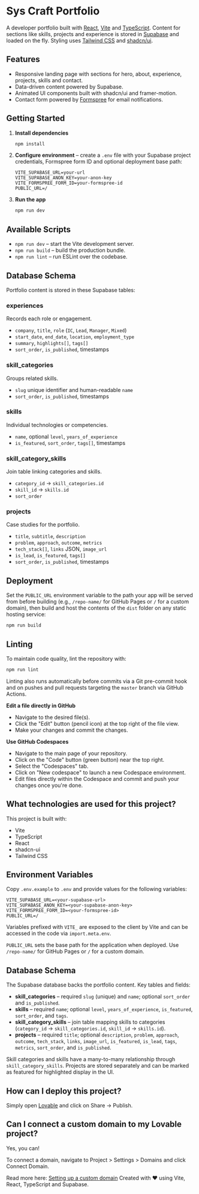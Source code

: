 # Sys Craft Portfolio

A developer portfolio built with [React](https://react.dev/), [Vite](https://vitejs.dev/) and [TypeScript](https://www.typescriptlang.org/).  Content for sections like skills, projects and experience is stored in [Supabase](https://supabase.com/) and loaded on the fly.  Styling uses [Tailwind CSS](https://tailwindcss.com/) and [shadcn/ui](https://ui.shadcn.com/).

## Features
- Responsive landing page with sections for hero, about, experience, projects, skills and contact.
- Data-driven content powered by Supabase.
- Animated UI components built with shadcn/ui and framer-motion.
- Contact form powered by [Formspree](https://formspree.io/) for email notifications.

## Getting Started
1. **Install dependencies**
   ```sh
   npm install
   ```
2. **Configure environment** – create a `.env` file with your Supabase project credentials, Formspree form ID and optional deployment base path:
   ```dotenv
   VITE_SUPABASE_URL=your-url
   VITE_SUPABASE_ANON_KEY=your-anon-key
   VITE_FORMSPREE_FORM_ID=your-formspree-id
   PUBLIC_URL=/
   ```
3. **Run the app**
   ```sh
   npm run dev
   ```

## Available Scripts
- `npm run dev` – start the Vite development server.
- `npm run build` – build the production bundle.
- `npm run lint` – run ESLint over the codebase.

## Database Schema
Portfolio content is stored in these Supabase tables:

### experiences
Records each role or engagement.
- `company`, `title`, `role` (`IC`, `Lead`, `Manager`, `Mixed`)
- `start_date`, `end_date`, `location`, `employment_type`
- `summary`, `highlights[]`, `tags[]`
- `sort_order`, `is_published`, timestamps

### skill_categories
Groups related skills.
- `slug` unique identifier and human-readable `name`
- `sort_order`, `is_published`, timestamps

### skills
Individual technologies or competencies.
- `name`, optional `level`, `years_of_experience`
- `is_featured`, `sort_order`, `tags[]`, timestamps

### skill_category_skills
Join table linking categories and skills.
- `category_id` → `skill_categories.id`
- `skill_id` → `skills.id`
- `sort_order`

### projects
Case studies for the portfolio.
- `title`, `subtitle`, `description`
- `problem`, `approach`, `outcome`, `metrics`
- `tech_stack[]`, `links` JSON, `image_url`
- `is_lead`, `is_featured`, `tags[]`
- `sort_order`, `is_published`, timestamps

## Deployment
Set the `PUBLIC_URL` environment variable to the path your app will be served from before building (e.g., `/repo-name/` for GitHub Pages or `/` for a custom domain), then build and host the contents of the `dist` folder on any static hosting service:
```sh
npm run build
```

## Linting

To maintain code quality, lint the repository with:

```sh
npm run lint
```

Linting also runs automatically before commits via a Git pre-commit hook and on pushes and pull requests targeting the `master` branch via GitHub Actions.

**Edit a file directly in GitHub**

- Navigate to the desired file(s).
- Click the "Edit" button (pencil icon) at the top right of the file view.
- Make your changes and commit the changes.

**Use GitHub Codespaces**

- Navigate to the main page of your repository.
- Click on the "Code" button (green button) near the top right.
- Select the "Codespaces" tab.
- Click on "New codespace" to launch a new Codespace environment.
- Edit files directly within the Codespace and commit and push your changes once you're done.

## What technologies are used for this project?

This project is built with:

- Vite
- TypeScript
- React
- shadcn-ui
- Tailwind CSS
 
## Environment Variables

Copy `.env.example` to `.env` and provide values for the following variables:

```
VITE_SUPABASE_URL=<your-supabase-url>
VITE_SUPABASE_ANON_KEY=<your-supabase-anon-key>
VITE_FORMSPREE_FORM_ID=<your-formspree-id>
PUBLIC_URL=/
```

Variables prefixed with `VITE_` are exposed to the client by Vite and can be accessed in the code via `import.meta.env`.

`PUBLIC_URL` sets the base path for the application when deployed. Use `/repo-name/` for GitHub Pages or `/` for a custom domain.

## Database Schema

The Supabase database backs the portfolio content. Key tables and fields:

- **skill_categories** – required `slug` (unique) and `name`; optional `sort_order` and `is_published`.
- **skills** – required `name`; optional `level`, `years_of_experience`, `is_featured`, `sort_order`, and `tags`.
- **skill_category_skills** – join table mapping skills to categories (`category_id` → `skill_categories.id`, `skill_id` → `skills.id`).
- **projects** – required `title`; optional `description`, `problem`, `approach`, `outcome`, `tech_stack`, `links`, `image_url`, `is_featured`, `is_lead`, `tags`, `metrics`, `sort_order`, and `is_published`.

Skill categories and skills have a many-to-many relationship through `skill_category_skills`. Projects are stored separately and can be marked as featured for highlighted display in the UI.

## How can I deploy this project?

Simply open [Lovable](https://lovable.dev/projects/0a83e0df-f3fe-400d-86b7-1b9aa56b9572) and click on Share -> Publish.

## Can I connect a custom domain to my Lovable project?

Yes, you can!

To connect a domain, navigate to Project > Settings > Domains and click Connect Domain.

Read more here: [Setting up a custom domain](https://docs.lovable.dev/tips-tricks/custom-domain#step-by-step-guide)
Created with ❤️ using Vite, React, TypeScript and Supabase.